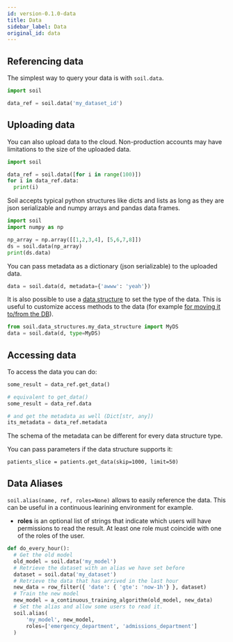 ```yaml
---
id: version-0.1.0-data
title: Data
sidebar_label: Data
original_id: data
---
```


## Referencing data

The simplest way to query your data is with `soil.data`.

```python
import soil

data_ref = soil.data('my_dataset_id')
```


## Uploading data

You can also upload data to the cloud. Non-production accounts may have limitations to the size of the uploaded data.
```python
import soil

data_ref = soil.data([for i in range(100)])
for i in data_ref.data:
  print(i)
```

Soil accepts typical python structures like dicts and lists as long as they are json serializable and numpy arrays and pandas data frames.

```py
import soil
import numpy as np

np_array = np.array([[1,2,3,4], [5,6,7,8]])
ds = soil.data(np_array)
print(ds.data)
```

You can pass metadata as a dictionary (json serializable) to the uploaded data.
```py
data = soil.data(d, metadata={'awww': 'yeah'})
```

It is also possible to use a [data structure](data-structures) to set the type of the data. This is useful to customize access methods to the data (for example [for moving it to/from the DB](data-structures#read-to-insert-from-a-data-base)).

```py
from soil.data_structures.my_data_structure import MyDS
data = soil.data(d, type=MyDS)
```

## Accessing data

To access the data you can do:
```python
some_result = data_ref.get_data()

# equivalent to get_data()
some_result = data_ref.data

# and get the metadata as well (Dict[str, any])
its_metadata = data_ref.metadata
```

The schema of the metadata can be different for every data structure type.


You can pass parameters if the data structure supports it:
```
patients_slice = patients.get_data(skip=1000, limit=50)
```


## Data Aliases

`soil.alias(name, ref, roles=None)` allows to easily reference the data. This can be useful in a continuous learining environment for example.

* **roles** is an optional list of strings that indicate which users will have permissions to read the result.
At least one role must coincide with one of the roles of the user.

```python
def do_every_hour():
  # Get the old model
  old_model = soil.data('my_model')
  # Retrieve the dataset with an alias we have set before
  dataset = soil.data('my_dataset')
  # Retrieve the data that has arrived in the last hour
  new_data = row_filter({ 'date': { 'gte': 'now-1h'} }, dataset)
  # Train the new model
  new_model = a_continuous_training_algorithm(old_model, new_data)
  # Set the alias and allow some users to read it.
  soil.alias(
      'my_model', new_model,
      roles=['emergency_department', 'admissions_department']
  )

```
